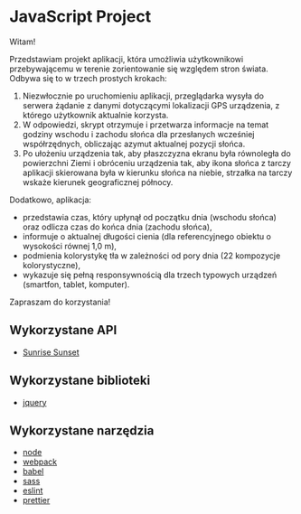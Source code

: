 # JavaScript Project
Witam!

Przedstawiam projekt aplikacji, która umożliwia użytkownikowi przebywającemu w terenie zorientowanie się względem stron świata. Odbywa się to w trzech prostych krokach:
1) Niezwłocznie po uruchomieniu aplikacji, przeglądarka wysyła do serwera żądanie z danymi dotyczącymi lokalizacji GPS urządzenia, z którego użytkownik aktualnie korzysta.
2) W odpowiedzi, skrypt otrzymuje i przetwarza informacje na temat godziny wschodu i zachodu słońca dla przesłanych wcześniej współrzędnych, obliczając azymut aktualnej pozycji słońca.
3) Po ułożeniu urządzenia tak, aby płaszczyzna ekranu była równoległa do powierzchni Ziemi i obróceniu urządzenia tak, aby ikona słońca z tarczy aplikacji skierowana była w kierunku słońca na niebie, strzałka na tarczy wskaże kierunek geograficznej północy.

Dodatkowo, aplikacja:
- przedstawia czas, który upłynął od początku dnia (wschodu słońca) oraz odlicza czas do końca dnia (zachodu słońca),
- informuje o aktualnej długości cienia (dla referencyjnego obiektu o wysokości równej 1,0 m),
- podmienia kolorystykę tła w zależności od pory dnia (22 kompozycje kolorystyczne),
- wykazuje się pełną responsywnością dla trzech typowych urządzeń (smartfon, tablet, komputer).

Zapraszam do korzystania!   

## Wykorzystane API
* [Sunrise Sunset](https://sunrise-sunset.org/api)

## Wykorzystane biblioteki
* [jquery](https://jquery.com/)

## Wykorzystane narzędzia
* [node](https://nodejs.org/en/)
* [webpack](https://webpack.js.org/)
* [babel](https://babeljs.io/)
* [sass](https://sass-lang.com/)
* [eslint](https://eslint.org/)
* [prettier](https://prettier.io/)
